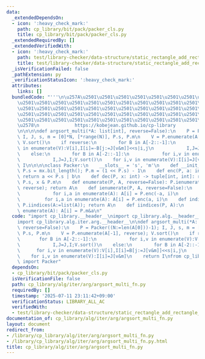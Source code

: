 ```yaml
---
data:
  _extendedDependsOn:
  - icon: ':heavy_check_mark:'
    path: cp_library/bit/pack/packer_cls.py
    title: cp_library/bit/pack/packer_cls.py
  _extendedRequiredBy: []
  _extendedVerifiedWith:
  - icon: ':heavy_check_mark:'
    path: test/library-checker/data-structure/static_rectangle_add_rectangle_sum_bit_monoid.test.py
    title: test/library-checker/data-structure/static_rectangle_add_rectangle_sum_bit_monoid.test.py
  _isVerificationFailed: false
  _pathExtension: py
  _verificationStatusIcon: ':heavy_check_mark:'
  attributes:
    links: []
  bundledCode: "'''\n\u257A\u2501\u2501\u2501\u2501\u2501\u2501\u2501\u2501\u2501\u2501\
    \u2501\u2501\u2501\u2501\u2501\u2501\u2501\u2501\u2501\u2501\u2501\u2501\u2501\
    \u2501\u2501\u2501\u2501\u2501\u2501\u2501\u2501\u2501\u2501\u2501\u2501\u2501\
    \u2501\u2501\u2501\u2501\u2501\u2501\u2501\u2501\u2501\u2501\u2501\u2501\u2501\
    \u2501\u2501\u2501\u2501\u2501\u2501\u2501\u2501\u2501\u2501\u2501\u2501\u2501\
    \u2578\n             https://kobejean.github.io/cp-library               \n'''\n\
    \n\n\n\ndef argsort_multi(*A: list[int], reverse=False):\n    P = Packer((N:=len(A[0]))-1);\
    \ I, J, s, m = [0]*N, [*range(N)], P.s, P.m\n    V = P.enumerate(A[-1], reverse);\
    \ V.sort()\n    if reverse:\n        for B in A[-2::-1]:\n            for i,v\
    \ in enumerate(V):V[i],I[i]=-B[j:=J[v&m]]<<s|i,j\n            I,J=J,I;V.sort()\n\
    \    else:\n        for B in A[-2::-1]:\n            for i,v in enumerate(V):V[i],I[i]=B[j:=J[v&m]]<<s|i,j\n\
    \            I,J=J,I;V.sort()\n    for i,v in enumerate(V):I[i]=J[v&m]\n    return\
    \ I\n\n\n\nclass Packer:\n    __slots__ = 's', 'm'\n    def __init__(P, mx: int):\
    \ P.s = mx.bit_length(); P.m = (1 << P.s) - 1\n    def enc(P, a: int, b: int):\
    \ return a << P.s | b\n    def dec(P, x: int) -> tuple[int, int]: return x >>\
    \ P.s, x & P.m\n    def enumerate(P, A, reverse=False): P.ienumerate(A:=list(A),\
    \ reverse); return A\n    def ienumerate(P, A, reverse=False):\n        if reverse:\n\
    \            for i,a in enumerate(A): A[i] = P.enc(-a, i)\n        else:\n   \
    \         for i,a in enumerate(A): A[i] = P.enc(a, i)\n    def indices(P, A: list[int]):\
    \ P.iindices(A:=list(A)); return A\n    def iindices(P, A):\n        for i,a in\
    \ enumerate(A): A[i] = P.m&a\n"
  code: "import cp_library.__header__\nimport cp_library.alg.__header__\nimport cp_library.alg.iter.__header__\n\
    import cp_library.alg.iter.arg.__header__\n\ndef argsort_multi(*A: list[int],\
    \ reverse=False):\n    P = Packer((N:=len(A[0]))-1); I, J, s, m = [0]*N, [*range(N)],\
    \ P.s, P.m\n    V = P.enumerate(A[-1], reverse); V.sort()\n    if reverse:\n \
    \       for B in A[-2::-1]:\n            for i,v in enumerate(V):V[i],I[i]=-B[j:=J[v&m]]<<s|i,j\n\
    \            I,J=J,I;V.sort()\n    else:\n        for B in A[-2::-1]:\n      \
    \      for i,v in enumerate(V):V[i],I[i]=B[j:=J[v&m]]<<s|i,j\n            I,J=J,I;V.sort()\n\
    \    for i,v in enumerate(V):I[i]=J[v&m]\n    return I\nfrom cp_library.bit.pack.packer_cls\
    \ import Packer"
  dependsOn:
  - cp_library/bit/pack/packer_cls.py
  isVerificationFile: false
  path: cp_library/alg/iter/arg/argsort_multi_fn.py
  requiredBy: []
  timestamp: '2025-07-11 23:11:42+09:00'
  verificationStatus: LIBRARY_ALL_AC
  verifiedWith:
  - test/library-checker/data-structure/static_rectangle_add_rectangle_sum_bit_monoid.test.py
documentation_of: cp_library/alg/iter/arg/argsort_multi_fn.py
layout: document
redirect_from:
- /library/cp_library/alg/iter/arg/argsort_multi_fn.py
- /library/cp_library/alg/iter/arg/argsort_multi_fn.py.html
title: cp_library/alg/iter/arg/argsort_multi_fn.py
---
```

